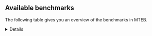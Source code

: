 ## Available benchmarks
The following table gives you an overview of the benchmarks in MTEB.

<details>

<!-- This allows the table to be autogenerated in the future: -->
<!-- BENCHMARKS TABLE START -->

| Name | Leaderboard name | # Tasks | Task Types | Domains | Languages |
|------|------------------|---------|------------|---------|-----------|
| [BEIR](https://arxiv.org/abs/2104.08663) | BEIR | 15 | Retrieval: 15 | [Social, Programming, Reviews, Encyclopaedic, Medical, Web, Financial, Non-fiction, Blog, Government, Academic, Written, News] | eng |
| [BEIR-NL](https://arxiv.org/abs/2412.08329) | BEIR-NL | 15 | Retrieval: 15 | [Encyclopaedic, Medical, Web, Non-fiction, Academic, Written] | nld |
| [BRIGHT](https://brightbenchmark.github.io/) | BRIGHT | 1 | Retrieval: 1 | [Written, Non-fiction] | eng |
| [BRIGHT (long)](https://brightbenchmark.github.io/) | BRIGHT (long) | 1 | Retrieval: 1 | [Written, Non-fiction] | eng |
| [BuiltBench(eng)](https://arxiv.org/abs/2411.12056) | BuiltBench(eng) | 4 | Clustering: 2, Retrieval: 1, Reranking: 1 | [Engineering, Written] | eng |
| [ChemTEB](https://arxiv.org/abs/2412.00532) | Chemical | 27 | BitextMining: 1, Classification: 17, Clustering: 2, PairClassification: 5, Retrieval: 2 | [Chemistry] | eng,jpn,tur,kor,ces,nld,por,spa,hin,msa,zho,fra,deu |
| [CoIR](https://github.com/CoIR-team/coir) | Code Information Retrieval | 10 | Retrieval: 10 | [Written, Programming] | c++,eng,python,java,javascript,go,ruby,sql,php |
| [CodeRAG](https://arxiv.org/abs/2406.14497) | CodeRAG | 4 | Reranking: 4 | [Programming] | python |
| [Encodechka](https://github.com/avidale/encodechka) | Encodechka | 7 | STS: 2, Classification: 4, PairClassification: 1 | [Social, Fiction, Web, Non-fiction, Government, Written, News] | rus |
| [FollowIR](https://arxiv.org/abs/2403.15246) | Instruction Following | 3 | InstructionRetrieval: 3 | [Written, News] | eng |
| [LongEmbed](https://arxiv.org/abs/2404.12096v2) | Long-context Retrieval | 6 | Retrieval: 6 | [Fiction, Spoken, Encyclopaedic, Blog, Non-fiction, Academic, Written] | eng |
| [MIEB(Img)](https://arxiv.org/abs/2504.10471) | Image only | 49 | Any2AnyRetrieval: 15, ImageClassification: 22, ImageClustering: 5, VisualSTS(eng): 5, VisualSTS(multi): 2 | [Social, Spoken, Encyclopaedic, Web, News, Non-fiction, Blog, Scene, Written, Medical, Reviews] | eng,ara,tur,rus,kor,deu,pol,cmn,nld,por,spa,fra,ita |
| [MIEB(Multilingual)](https://arxiv.org/abs/2504.10471) | Image-Text, Multilingual | 130 | ImageClassification: 22, ImageClustering: 5, ZeroShotClassification: 23, VisionCentricQA: 6, Compositionality: 7, VisualSTS(eng): 7, Any2AnyRetrieval: 45, DocumentUnderstanding: 10, Any2AnyMultilingualRetrieval: 3, VisualSTS(multi): 2 | [Constructed, Social, Spoken, Encyclopaedic, Web, News, Non-fiction, Blog, Scene, Academic, Written, Medical, Reviews] | eng,ara,fil,est,cmn,ell,hun,nld,tel,ind,deu,jpn,quz,kor,swe,ron,tha,hin,hrv,ukr,dan,bul,heb,mri,spa,swa,ben,tur,rus,ces,pol,por,vie,nor,fin,zho,fra,fas,ita |
| [MIEB(eng)](https://arxiv.org/abs/2504.10471) | Image-Text, English | 125 | ImageClassification: 22, ImageClustering: 5, ZeroShotClassification: 23, VisionCentricQA: 6, Compositionality: 7, VisualSTS(eng): 7, Any2AnyRetrieval: 45, DocumentUnderstanding: 10 | [Constructed, Social, Spoken, Encyclopaedic, Web, News, Non-fiction, Blog, Scene, Academic, Written, Medical, Reviews] | eng |
| [MIEB(lite)](https://arxiv.org/abs/2504.10471) | Image-Text, Lite | 51 | ImageClassification: 8, ImageClustering: 2, ZeroShotClassification: 7, VisionCentricQA: 5, Compositionality: 6, VisualSTS(eng): 2, VisualSTS(multi): 2, Any2AnyRetrieval: 11, DocumentUnderstanding: 6, Any2AnyMultilingualRetrieval: 2 | [Social, Spoken, Encyclopaedic, Web, News, Non-fiction, Blog, Scene, Academic, Written, Medical, Reviews] | eng,ara,fil,est,cmn,nld,ell,hun,tel,ind,deu,jpn,quz,kor,swe,ron,tha,hin,hrv,ukr,dan,bul,heb,mri,spa,swa,ben,tur,rus,ces,pol,por,vie,nor,fin,zho,fra,fas,ita |
| [MINERSBitextMining](https://arxiv.org/pdf/2406.07424) | MINERSBitextMining | 7 | BitextMining: 7 | [Social, Written, Reviews] | khm,abs,bos,tzl,cor,est,nld,pes,kat,mkd,bbc,kur,ron,ceb,uzb,urd,slv,lvs,dan,min,awa,spa,uig,cha,yid,afr,tur,ast,gla,ido,por,ibo,bew,sqi,fry,fin,swg,epo,ita,aze,bel,ara,cat,cbk,isl,mad,sun,glg,hin,pam,swh,kab,hrv,ace,ina,bhp,nij,nob,heb,hye,yue,arq,mhr,ben,ang,mak,ces,vie,wuu,bjn,fra,tgl,eng,mui,arz,nno,mal,ell,tuk,war,tel,ind,kzj,fao,cym,hsb,jpn,tam,zsm,swe,oci,bre,pcm,ukr,bul,jav,ber,ile,xho,srp,nds,gle,lfn,lit,cmn,hun,yor,rej,mon,deu,kor,tha,csb,bug,gsw,mar,eus,lat,pms,slk,hau,kaz,orv,tat,amh,rus,pol,dsb,max,ban,dtp,nov |
| MTEB(Code, v1) | Code | 12 | Retrieval: 12 | [Written, Programming] | swift,c++,shell,eng,c,python,java,go,javascript,rust,scala,ruby,sql,typescript,php |
| MTEB(Europe, v1) | European | 74 | BitextMining: 7, Classification: 21, Clustering: 8, Retrieval: 15, InstructionRetrieval: 3, MultilabelClassification: 2, PairClassification: 6, Reranking: 3, STS: 9 | [Constructed, Fiction, Blog, Reviews, News, Social, Spoken, Encyclopaedic, Religious, Non-fiction, Financial, Written, Subtitles, Programming, Web, Government, Academic, Legal, Medical] | eng,lit,nno,est,hun,nld,ell,rom,isl,fao,deu,swe,ron,slv,lav,hrv,dan,nob,bul,eus,spa,slk,ces,pol,mlt,por,fin,fra,gle,ita |
| MTEB(Indic, v1) | Indic | 23 | BitextMining: 4, Clustering: 1, Classification: 13, PairClassification: 1, Retrieval: 2, Reranking: 1, STS: 1 | [Constructed, Social, Spoken, Fiction, Legal, Reviews, Encyclopaedic, Religious, Web, Non-fiction, Government, Written, News] | eng,doi,raj,san,mal,tel,bgc,brx,tam,boy,mai,urd,gom,mwr,snd,hin,pus,mar,gbm,awa,bod,kas,npi,asm,ben,pan,guj,hne,bho,kan,sat,ory,mup,mni,nep |
| MTEB(Law, v1) | Legal | 8 | Retrieval: 8 | [Written, Legal] | zho,eng,deu |
| MTEB(Medical, v1) | Medical | 12 | Retrieval: 9, Clustering: 2, Reranking: 1 | [Medical, Web, Non-fiction, Government, Academic, Written] | eng,ara,rus,kor,pol,cmn,vie,spa,zho,fra |
| MTEB(Multilingual, v1) | Multilingual | 132 | BitextMining: 13, Classification: 43, Clustering: 17, Retrieval: 18, InstructionRetrieval: 3, MultilabelClassification: 5, PairClassification: 11, Reranking: 6, STS: 16 | [Constructed, Fiction, Blog, Entertainment, Reviews, News, Social, Spoken, Encyclopaedic, Religious, Non-fiction, Financial, Written, Subtitles, Programming, Web, Government, Academic, Legal, Medical] | met,mie,khm,yle,bdd,poy,est,aer,meu,cot,pes,urb,kea,ssd,kat,bps,nhi,kde,uvl,cap,aaz,fai,xon,zty,awx,ceb,nii,uzb,mxt,tav,dgc,spm,aom,hns,acr,wiu,txq,cya,lvs,tso,mux,nab,azb,mbt,mri,awa,cbi,ghs,kpr,kqc,tee,smo,dgr,quy,smk,sim,quh,ded,asm,mcb,afr,nya,mbj,mcp,leu,mwp,ido,apb,cop,por,ibo,lim,mdy,agd,mee,sag,msa,swg,zpo,cnt,tpi,tet,ara,wln,nsn,sue,fuv,dww,nop,pls,hlt,ons,bjr,mam,brx,bgc,mad,crn,wrs,byr,qvw,chz,nhw,mbb,mqb,pah,sun,mjc,ngu,clu,glg,mwr,djr,hin,maa,tnk,bxh,cof,kab,kmg,lij,hrv,ars,ckb,imo,hvn,bkx,byx,jac,wiv,abt,nak,mbl,lcm,nfa,ptp,lua,geb,med,mio,srn,aau,jic,sua,dop,apu,guj,yva,ycn,ydd,tos,sbs,vie,xav,ikk,cbc,cjk,spl,kvn,cui,eko,gub,nys,spp,tif,acu,acm,ulk,nno,kdl,tgk,mui,ell,qvm,rmc,tel,gum,fuc,ilo,jpn,mpm,kyc,cym,uzn,kpf,mlh,kyg,dwy,lex,etr,acf,box,ktm,shi,azg,mva,tpz,mag,buk,ffm,gam,cuc,mxb,aeb,zat,ter,ztq,amm,srm,sah,ber,vid,ile,khk,cpy,ttc,cjv,ian,nyu,nbq,row,xho,gyr,att,kew,dob,dad,jvn,ots,gaz,kgp,bjk,kbq,mni,lit,ptu,raj,boj,nko,zia,mey,cmn,bzj,sll,zpv,kwd,kqw,usa,ubu,aai,scn,ven,aoj,atd,rkb,wsk,sxb,bzh,ctp,gof,kor,sgb,kmo,poh,auy,ruf,top,gym,ood,sin,pus,apr,mph,luo,wmt,nwi,tbz,bod,eus,yaa,blz,suz,zap,sus,twi,cco,nnq,ncj,tat,huu,amr,pad,jao,wer,mbc,bjp,hne,kon,max,zpl,bqc,crh,yuj,cbv,mca,tzl,mcq,mlp,nld,ltz,tue,nhu,bsp,bsn,jni,zaj,gvf,urt,cso,not,mpt,wnu,zul,azz,chk,bon,knj,tnc,tmd,kos,zos,tcs,hus,nho,klt,mmx,mgc,mti,trc,aui,chf,gnn,ppo,sqi,nus,nvm,npl,wed,mox,ziw,cac,mlt,kmb,bel,wbi,amp,snx,esk,isl,mlg,kik,bvr,azj,amx,gdr,gwi,tiw,als,gvs,nhr,snc,kgk,nqo,gup,gom,yon,bqp,ina,nss,bhp,nij,ltg,hye,huv,kmu,pjt,kql,crx,soq,shj,qup,ebk,lin,ben,vmy,shn,nhy,vec,mak,ang,ces,zaw,apw,tca,usp,aii,wuu,tod,tgl,arz,apc,tuk,toc,mco,omw,ind,kek,hbo,ntj,alp,hsb,ssw,gmv,ton,kkl,tac,yal,roo,bre,gaw,tte,bhl,gfk,gux,cjo,mek,opm,qul,gbm,bul,lao,klv,bzd,jav,kaq,kpj,con,myk,pri,dov,hat,sny,atb,zav,mna,mps,cut,nds,dji,ese,bmr,mup,mkl,kup,zsr,kmk,lfn,too,ssg,spy,udu,hun,mcr,mon,nas,cbt,bea,bpr,cek,bkd,fuh,nif,heg,beu,zaa,rgu,quc,mos,cpu,lat,ape,yad,kbc,tbo,slk,hau,swp,ntu,bkq,bjz,bmk,ksr,cgc,sey,ngp,pol,hto,ctu,mbs,xed,kze,kam,piu,srq,sbk,cbr,zar,bos,wal,big,sna,aso,maq,taw,tpt,ken,eri,ino,jae,noa,bbc,kur,aia,qxn,urd,ajp,bch,caf,hmn,cuk,tyv,dah,poi,div,aka,arl,bss,zlm,lus,dan,ssx,xbi,gai,mwe,isn,mmo,lid,pib,rmy,soy,spa,kwf,tvk,uig,nhg,pap,kpx,zpu,bus,uri,yap,agt,blw,bam,gla,zpc,agr,pio,epo,wap,ita,chq,aze,cth,kmh,stp,kwj,ikw,amk,cbk,taq,yml,tnn,mwf,rom,bem,gdn,bba,ign,ote,sps,mpp,ndj,qvz,cao,hot,agn,boy,tzo,qvh,bmh,swh,pam,tsw,svk,chd,nna,bmu,ipi,nob,kbm,ncu,uvh,cbu,aoi,amf,zab,zad,kas,yue,apn,xtm,cak,ixl,kiz,tew,tuc,arq,naf,sab,kbp,kqa,mya,arb,bbb,plu,tuf,cax,hmo,kbh,otm,kto,mbh,fra,fas,ncl,cta,cux,hla,ksd,fil,agg,mal,war,kiw,nin,iws,yaq,cmo,mcd,tzm,fao,kzj,amn,bao,cnl,rug,gul,oci,fur,nso,wmw,alq,mwc,kne,ukr,mgh,kyq,enq,okv,cub,lbk,swa,run,mig,dhg,wim,grc,fon,kin,chv,aey,mqj,tum,orm,srp,ata,maz,mib,gle,gun,nlg,obo,agm,fue,gvn,lww,nde,anh,ura,prf,mpx,wol,cpa,deu,mto,umb,tke,apz,kyz,kud,maj,qvc,reg,fij,msb,shp,tna,tuo,inb,rro,gng,gvc,msk,nuy,mgw,qve,muy,car,lac,tsn,pms,zpz,bgs,bgt,dik,mhl,kaz,guh,orv,lgl,ame,qvn,cpc,yrb,bef,kwi,zyp,cbs,glk,amh,nch,awb,yss,nor,qvs,bco,kan,som,bho,dsb,mit,cme,for,auc,nov,zam,zga,abs,hop,are,daa,tdt,ewe,yuw,cor,krc,kir,abx,ntp,msc,mkd,khz,poe,sot,prs,ron,tfr,myy,msm,wuv,bjv,mih,slv,lug,wbp,snd,dzo,hub,cni,aon,min,yka,mxp,zas,bnp,zai,grn,cha,yid,atg,mcf,hch,pan,tgo,tur,ubr,ast,bew,pab,tiy,fry,wro,fin,rwo,nep,tlf,viv,ayr,tbc,bsj,ksj,mau,msy,cat,mxq,pir,aak,kje,mle,yby,tof,nca,quf,mvn,pag,qxo,kmr,rai,emi,pwg,taj,fuf,pbt,nou,plt,otn,kms,seh,tah,ace,hui,avt,amo,kqf,heb,cav,xtd,zac,uli,anv,mzz,npi,hix,kvg,tpa,wrk,nhe,xnn,mhr,arp,srd,kue,kkc,kjs,mic,myw,tgp,tbf,caa,dif,mpj,zpm,acq,mkn,kgf,haw,cpb,knv,yut,ary,bjn,zho,knc,urw,eng,iou,tzj,san,jid,aly,gah,toj,gnw,aby,dyu,agu,tam,bki,yre,zsm,swe,mai,awk,mil,djk,amu,myu,pcm,pma,tcz,lav,knf,bhg,bak,jiv,waj,cle,wnc,adz,meq,sco,qxh,xsi,zao,pao,sja,kpw,bbr,guo,llg,ake,emp,wat,mir,dgz,sri,bvd,sat,ory,tku,zpq,wos,mks,tir,rop,doi,tim,ong,cab,yor,miz,rej,sgz,zca,lbb,far,lif,szl,otq,cwe,boa,tha,dwr,beo,qub,gui,txu,upv,xla,csb,ndg,bug,gsw,mar,kyf,tnp,sbe,mop,mkj,kdc,pon,snp,qwh,glv,kpg,snn,rus,lmo,tbg,khs,faa,arn,csy,kac,mav,ban,dtp |
| [MTEB(Scandinavian, v1)](https://kennethenevoldsen.github.io/scandinavian-embedding-benchmark/) | Scandinavian | 28 | BitextMining: 2, Classification: 13, Retrieval: 7, Clustering: 6 | [Social, Fiction, Spoken, Legal, Reviews, Encyclopaedic, Web, Non-fiction, Blog, Government, Written, News] | nno,dan,swe,nob,isl,fao |
| [MTEB(cmn, v1)](https://github.com/FlagOpen/FlagEmbedding/tree/master/research/C_MTEB) | Chinese | 32 | Retrieval: 8, Reranking: 4, PairClassification: 2, Clustering: 4, STS: 7, Classification: 7 | [Non-fiction, Financial, Government, Academic, Entertainment, Written, Medical] | cmn |
| [MTEB(deu, v1)](https://arxiv.org/html/2401.02709v1) | German | 19 | Classification: 6, Clustering: 4, PairClassification: 2, Reranking: 1, Retrieval: 4, STS: 2 | [Spoken, Legal, Encyclopaedic, Web, News, Non-fiction, Written, Reviews] | deu |
| MTEB(eng, v1) | English Legacy | 56 | Classification: 12, Retrieval: 15, Clustering: 11, Reranking: 4, STS: 10, PairClassification: 3, Summarization: 1 | [Social, Spoken, Programming, Encyclopaedic, Web, Non-fiction, Financial, News, Blog, Government, Academic, Written, Medical, Reviews] | eng |
| MTEB(eng, v2) | English | 41 | Retrieval: 10, Clustering: 8, Reranking: 2, STS: 9, Classification: 8, PairClassification: 3, Summarization: 1 | [Social, Spoken, Programming, Encyclopaedic, Medical, Web, Financial, News, Non-fiction, Blog, Academic, Written, Reviews] | eng |
| MTEB(fas, beta) | Farsi (BETA) | 60 | Classification: 18, Clustering: 5, PairClassification: 8, Reranking: 2, Retrieval: 21, STS: 3, BitextMining: 3 | [Social, Spoken, Encyclopaedic, Medical, Religious, Web, News, Blog, Academic, Written, Reviews] | fas |
| [MTEB(fra, v1)](https://arxiv.org/abs/2405.20468) | French | 25 | Classification: 6, Clustering: 7, PairClassification: 1, Reranking: 2, Retrieval: 5, STS: 3, Summarization: 1 | [Social, Spoken, Legal, Encyclopaedic, Web, News, Non-fiction, Academic, Written, Reviews] | fra,eng |
| [MTEB(jpn, v1)](https://github.com/sbintuitions/JMTEB) | Japanese | 16 | Clustering: 2, Classification: 4, STS: 2, PairClassification: 1, Retrieval: 6, Reranking: 1 | [Spoken, Reviews, Encyclopaedic, Web, Non-fiction, Academic, Written, News] | jpn |
| MTEB(kor, v1) | Korean | 6 | Classification: 1, Reranking: 1, Retrieval: 2, STS: 2 | [Spoken, Reviews, Encyclopaedic, Web, Written, News] | kor |
| [MTEB(pol, v1)](https://arxiv.org/abs/2405.10138) | Polish | 17 | Classification: 7, Clustering: 3, PairClassification: 4, STS: 3 | [Social, Spoken, Fiction, Legal, Web, Non-fiction, News, Academic, Written, Reviews] | pol |
| [MTEB(rus, v1)](https://aclanthology.org/2023.eacl-main.148/) | Russian | 23 | Classification: 9, Clustering: 3, MultilabelClassification: 2, PairClassification: 1, Reranking: 2, Retrieval: 3, STS: 3 | [Social, Spoken, Encyclopaedic, Web, News, Blog, Academic, Written, Reviews] | rus |
| [NanoBEIR](https://huggingface.co/collections/zeta-alpha-ai/nanobeir-66e1a0af21dfd93e620cd9f6) | NanoBEIR | 13 | Retrieval: 13 | [Social, Encyclopaedic, Medical, Web, Non-fiction, Academic, Written, News] | eng |
| [RAR-b](https://arxiv.org/abs/2404.06347) | Reasoning retrieval | 17 | Retrieval: 17 | [Encyclopaedic, Written, Programming] | eng |

<!-- BENCHMARKS TABLE END -->
